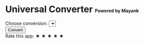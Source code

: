 <!DOCTYPE html>
<html lang="en">
<head>
    <meta charset="UTF-8">
    <title>Universal Converter - Powered by Mayank</title>
    <link rel="stylesheet" href="styles.css">
</head>
<body>
    <h1>Universal Converter <span style="font-size:0.5em;">Powered by Mayank</span></h1>
    <div>
        <label for="conversionType">Choose conversion:</label>
        <select id="conversionType"></select>
    </div>
    <div id="inputFields"></div>
    <div id="formula"></div>
    <button onclick="convert()">Convert</button>
    <div id="result"></div>
    <div id="rating">
        <span>Rate this app:</span>
        <span class="star" onclick="rate(1)">&#9733;</span>
        <span class="star" onclick="rate(2)">&#9733;</span>
        <span class="star" onclick="rate(3)">&#9733;</span>
        <span class="star" onclick="rate(4)">&#9733;</span>
        <span class="star" onclick="rate(5)">&#9733;</span>
        <span id="ratingValue"></span>
    </div>
    <script>
        // Advanced conversions with formulas and units
        const conversions = {
            length: {
                label: "Length",
                units: ["meters", "kilometers", "miles", "feet", "inches", "centimeters", "millimeters", "yards"],
                formula: "See result for formula used.",
                convert: (value, from, to) => {
                    const factors = {
                        meters: 1,
                        kilometers: 0.001,
                        miles: 0.000621371,
                        feet: 3.28084,
                        inches: 39.3701,
                        centimeters: 100,
                        millimeters: 1000,
                        yards: 1.09361
                    };
                    return value / factors[from] * factors[to];
                }
            },
            mass: {
                label: "Mass",
                units: ["kilograms", "grams", "pounds", "ounces", "milligrams", "tons"],
                formula: "See result for formula used.",
                convert: (value, from, to) => {
                    const factors = {
                        kilograms: 1,
                        grams: 1000,
                        pounds: 2.20462,
                        ounces: 35.274,
                        milligrams: 1e6,
                        tons: 0.00110231
                    };
                    return value / factors[from] * factors[to];
                }
            },
            temperature: {
                label: "Temperature",
                units: ["Celsius", "Fahrenheit", "Kelvin"],
                formula: "C ↔ F: (C × 9/5) + 32 = F; C ↔ K: C + 273.15 = K",
                convert: (value, from, to) => {
                    let result = value;
                    if (from === to) return value;
                    // Convert from source to Celsius
                    if (from === "Fahrenheit") result = (value - 32) * 5/9;
                    else if (from === "Kelvin") result = value - 273.15;
                    // Convert from Celsius to target
                    if (to === "Fahrenheit") return (result * 9/5) + 32;
                    if (to === "Kelvin") return result + 273.15;
                    return result;
                }
            },
            time: {
                label: "Time",
                units: ["seconds", "minutes", "hours", "days", "weeks", "months", "years"],
                formula: "See result for formula used.",
                convert: (value, from, to) => {
                    const factors = {
                        seconds: 1,
                        minutes: 1/60,
                        hours: 1/3600,
                        days: 1/86400,
                        weeks: 1/604800,
                        months: 1/2.628e6,
                        years: 1/3.154e7
                    };
                    return value / factors[from] * factors[to];
                }
            },
            area: {
                label: "Area",
                units: ["square meters", "square kilometers", "square miles", "acres", "hectares", "square feet", "square yards"],
                formula: "See result for formula used.",
                convert: (value, from, to) => {
                    const factors = {
                        "square meters": 1,
                        "square kilometers": 1e-6,
                        "square miles": 3.861e-7,
                        "acres": 0.000247105,
                        "hectares": 1e-4,
                        "square feet": 10.7639,
                        "square yards": 1.19599
                    };
                    return value / factors[from] * factors[to];
                }
            },
            volume: {
                label: "Volume",
                units: ["liters", "milliliters", "cubic meters", "cubic centimeters", "gallons", "quarts", "pints", "cups", "fluid ounces"],
                formula: "See result for formula used.",
                convert: (value, from, to) => {
                    const factors = {
                        liters: 1,
                        milliliters: 1000,
                        "cubic meters": 0.001,
                        "cubic centimeters": 1000,
                        gallons: 0.264172,
                        quarts: 1.05669,
                        pints: 2.11338,
                        cups: 4.22675,
                        "fluid ounces": 33.814
                    };
                    return value / factors[from] * factors[to];
                }
            },
            speed: {
                label: "Speed",
                units: ["meters/second", "kilometers/hour", "miles/hour", "feet/second", "knots"],
                formula: "See result for formula used.",
                convert: (value, from, to) => {
                    const factors = {
                        "meters/second": 1,
                        "kilometers/hour": 3.6,
                        "miles/hour": 2.23694,
                        "feet/second": 3.28084,
                        "knots": 1.94384
                    };
                    return value / factors[from] * factors[to];
                }
            },
            energy: {
                label: "Energy",
                units: ["joules", "kilojoules", "calories", "kilocalories", "watt-hours", "kilowatt-hours", "BTU"],
                formula: "See result for formula used.",
                convert: (value, from, to) => {
                    const factors = {
                        joules: 1,
                        kilojoules: 0.001,
                        calories: 0.239006,
                        kilocalories: 0.000239006,
                        "watt-hours": 0.000277778,
                        "kilowatt-hours": 2.7778e-7,
                        BTU: 0.000947817
                    };
                    return value / factors[from] * factors[to];
                }
            },
            pressure: {
                label: "Pressure",
                units: ["pascals", "kilopascals", "bars", "atmospheres", "psi", "mmHg"],
                formula: "See result for formula used.",
                convert: (value, from, to) => {
                    const factors = {
                        pascals: 1,
                        kilopascals: 0.001,
                        bars: 1e-5,
                        atmospheres: 9.8692e-6,
                        psi: 0.000145038,
                        mmHg: 0.00750062
                    };
                    return value / factors[from] * factors[to];
                }
            },
            data: {
                label: "Digital Storage",
                units: ["bits", "bytes", "kilobytes", "megabytes", "gigabytes", "terabytes"],
                formula: "See result for formula used.",
                convert: (value, from, to) => {
                    const factors = {
                        bits: 1,
                        bytes: 1/8,
                        kilobytes: 1/8192,
                        megabytes: 1/8.389e6,
                        gigabytes: 1/8.59e9,
                        terabytes: 1/8.796e12
                    };
                    return value / factors[from] * factors[to];
                }
            },
            currency: {
                label: "Currency (static rates, update for real use)",
                units: ["USD", "EUR", "INR", "GBP", "JPY", "CNY"],
                formula: "Static rates as of 2024, for demo only.",
                convert: (value, from, to) => {
                    // Example static rates to USD
                    const rates = {
                        USD: 1,
                        EUR: 1.08,
                        INR: 0.012,
                        GBP: 1.27,
                        JPY: 0.0064,
                        CNY: 0.14
                    };
                    return value * (rates[to] / rates[from]);
                }
            }
        };

        // Populate conversion types
        const conversionTypeSelect = document.getElementById('conversionType');
        for (const key in conversions) {
            const opt = document.createElement('option');
            opt.value = key;
            opt.textContent = conversions[key].label;
            conversionTypeSelect.appendChild(opt);
        }

        function updateFields() {
            const type = conversionTypeSelect.value;
            const conv = conversions[type];
            const inputDiv = document.getElementById('inputFields');
            let unitOptions = conv.units.map(u => `<option value="${u}">${u}</option>`).join('');
            inputDiv.innerHTML = `
                <input type="number" id="inputValue" placeholder="Enter value">
                <select id="fromUnit">${unitOptions}</select>
                <span>to</span>
                <select id="toUnit">${unitOptions}</select>
            `;
            document.getElementById('formula').innerText = "Formula: " + conv.formula;
        }

        function convert() {
            const type = conversionTypeSelect.value;
            const conv = conversions[type];
            const value = parseFloat(document.getElementById('inputValue').value);
            const from = document.getElementById('fromUnit').value;
            const to = document.getElementById('toUnit').value;
            if (isNaN(value)) {
                document.getElementById('result').innerText = "Please enter a valid number.";
                return;
            }
            if (from === to) {
                document.getElementById('result').innerText = `${value} ${from} = ${value} ${to}`;
                return;
            }
            let result = conv.convert(value, from, to);
            let formula = conv.formula;
            if (formula === "See result for formula used.") {
                formula = `1 ${from} = ${(conv.convert(1, from, to)).toPrecision(6)} ${to}`;
            }
            document.getElementById('result').innerHTML = `
                <b>${value} ${from} = ${result.toPrecision(8)} ${to}</b><br>
                <small>${formula}</small>
            `;
        }

        function rate(stars) {
            document.getElementById('ratingValue').innerText = `You rated: ${stars} star${stars > 1 ? 's' : ''}!`;
            const starEls = document.querySelectorAll('.star');
            starEls.forEach((el, idx) => {
                el.style.color = idx < stars ? 'gold' : 'gray';
            });
        }

        // Initialize
        conversionTypeSelect.addEventListener('change', updateFields);
        updateFields();
    </script>
    <style>
        body { font-family: Arial, sans-serif; margin: 2em; }
        #rating .star { font-size: 2em; cursor: pointer; color: gray; }
        #rating .star:hover, #rating .star:hover ~ .star { color: gold; }
        #inputFields, #result, #formula { margin: 1em 0; }
        select, input[type="number"] { font-size: 1em; margin: 0 0.5em; }
        button { font-size: 1em; padding: 0.5em 1em; }
    </style>
</body>
</html>
